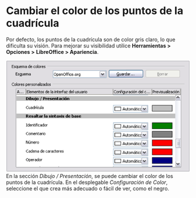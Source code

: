
# Cambiar el color de los puntos de la cuadrícula

Por defecto, los puntos de la cuadrícula son de color gris claro, lo que dificulta su visión. Para mejorar su visibilidad utilice **Herramientas &gt; Opciones &gt;** **LibreOffice &gt; Apariencia**.

![](https://raw.githubusercontent.com/catedu/libreOffice-la-suite-ofimatica-libre/master/img/Captura_de_pantalla_2016-11-30_a_las_15.18.55.png)
En la sección *Dibujo / Presentación*, se puede cambiar el color de los puntos de la cuadrícula. En el desplegable *Configuración de Color*, seleccione el que crea más adecuado o fácil de ver, como el negro.

